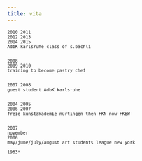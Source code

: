 ```yaml
---
title: vita
---
```


<small>

    2010 2011
    2012 2013
    2014 2015 
    AdbK karlsruhe class of s.bächli


    2008 
    2009 2010 
    training to become pastry chef


    2007 2008 
    guest student AdbK karlsruhe


    2004 2005
    2006 2007 
    freie kunstakademie nürtingen then FKN now FKBW


    2007 
    november
    2006 
    may/june/july/august art students league new york

    1983* 

</small>
